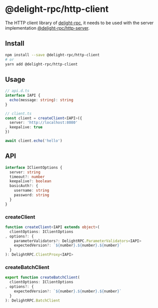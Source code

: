 # @delight-rpc/http-client
The HTTP client library of [delight-rpc],
it needs to be used with the server implementation [@delight-rpc/http-server].

[delight-rpc]: https://www.npmjs.com/package/delight-rpc
[@delight-rpc/http-server]: https://www.npmjs.com/package/@delight-rpc/http-server


## Install
```sh
npm install --save @delight-rpc/http-client
# or
yarn add @delight-rpc/http-client
```

## Usage
```ts
// api.d.ts
interface IAPI {
  echo(message: string): string
}

// client.ts
const client = createClient<IAPI>({
  server: 'http://localhost:8080'
, keepalive: true
})

await client.echo('hello')
```

## API
```ts
interface IClientOptions {
  server: string
  timeout?: number
  keepalive?: boolean
  basicAuth?: {
    username: string
    password: string
  }
}
```

### createClient
```ts
function createClient<IAPI extends object>(
  clientOptions: IClientOptions
, options?: {
    parameterValidators?: DelightRPC.ParameterValidators<IAPI>
    expectedVersion?: `${number}.${number}.${number}`
  }
): DelightRPC.ClientProxy<IAPI>
```

### createBatchClient
```ts
export function createBatchClient(
  clientOptions: IClientOptions
, options?: {
    expectedVersion?: `${number}.${number}.${number}`
  }
): DelightRPC.BatchClient
